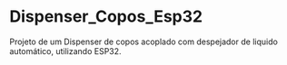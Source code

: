 # Dispenser_Copos_Esp32
Projeto de um Dispenser de copos acoplado com despejador de liquido automático, utilizando ESP32.
